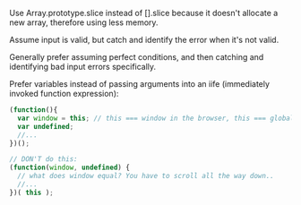 
Use Array.prototype.slice instead of [].slice because it doesn't allocate a new array, therefore using less memory.

Assume input is valid, but catch and identify the error when it's not valid.

Generally prefer assuming perfect conditions, and then catching and identifying bad input errors specifically.

Prefer variables instead of passing arguments into an iife (immediately invoked function expression):
```javascript
(function(){
  var window = this; // this === window in the browser, this === global in node.
  var undefined;
  //...
})();

// DON'T do this:
(function(window, undefined) {
  // what does window equal? You have to scroll all the way down..
  //...
})( this );
```
